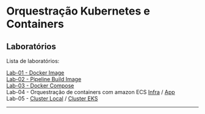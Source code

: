 # Orquestração Kubernetes e Containers

## Laboratórios
Lista de laboratórios:

[Lab-01 - Docker Image](./Lab-01/README.md)  
[Lab-02 - Pipeline Build Image](./Lab-02/README.md)  
[Lab-03 - Docker Compose ](./Lab-03/README.md)  
Lab-04 - Orquestração de containers com amazon ECS [Infra](./Lab-04/Infra/README.md) / [App](./Lab-04/app/README.md)  
Lab-05 - [Cluster Local](./Lab-05/01-cluster-local/README.md) / [Cluster EKS](./Lab-05/02-cluster-eks/README.md)

---